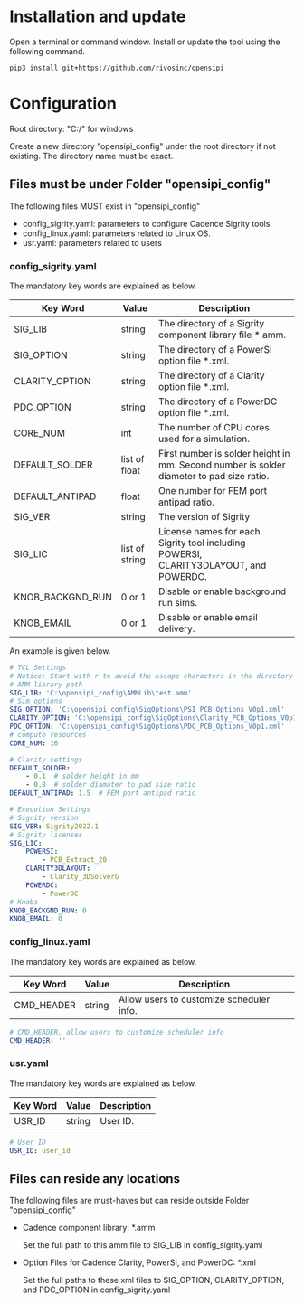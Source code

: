 <!--
SPDX-FileCopyrightText: 2024 Rivos Inc.

SPDX-License-Identifier: Apache-2.0
-->

# Installation and update
Open a terminal or command window. Install or update the tool using the following command.

```
pip3 install git+https://github.com/rivosinc/opensipi
```

# Configuration

Root directory: "C:/" for windows

Create a new directory "opensipi_config" under the root directory if not existing. The directory name must be exact.

## Files must be under Folder "opensipi_config"
The following files MUST exist in "opensipi_config"
- config_sigrity.yaml: parameters to configure Cadence Sigrity tools.
- config_linux.yaml: parameters related to Linux OS.
- usr.yaml: parameters related to users

### config_sigrity.yaml
The mandatory key words are explained as below.

| Key Word | Value | Description |
| -------- | ----- | ----------- |
| SIG_LIB | string | The directory of a Sigrity component library file *.amm. |
| SIG_OPTION | string | The directory of a PowerSI option file *.xml. |
| CLARITY_OPTION | string | The directory of a Clarity option file *.xml. |
| PDC_OPTION | string | The directory of a PowerDC option file *.xml. |
| CORE_NUM | int | The number of CPU cores used for a simulation. |
| DEFAULT_SOLDER | list of float | First number is solder height in mm. Second number is solder diameter to pad size ratio. |
| DEFAULT_ANTIPAD | float | One number for FEM port antipad ratio. |
| SIG_VER | string | The version of Sigrity |
| SIG_LIC | list of string | License names for each Sigrity tool including POWERSI, CLARITY3DLAYOUT, and POWERDC. |
| KNOB_BACKGND_RUN | 0 or 1 | Disable or enable background run sims. |
| KNOB_EMAIL | 0 or 1 | Disable or enable email delivery. |

An example is given below.

``` yaml
# TCL Settings
# Notice: Start with r to avoid the escape characters in the directory
# AMM library path
SIG_LIB: 'C:\opensipi_config\AMMLib\test.amm'
# Sim options
SIG_OPTION: 'C:\opensipi_config\SigOptions\PSI_PCB_Options_V0p1.xml'
CLARITY_OPTION: 'C:\opensipi_config\SigOptions\Clarity_PCB_Options_V0p1.xml'
PDC_OPTION: 'C:\opensipi_config\SigOptions\PDC_PCB_Options_V0p1.xml'
# compute resources
CORE_NUM: 16

# Clarity settings
DEFAULT_SOLDER:
    - 0.1  # solder height in mm
    - 0.8  # solder diamater to pad size ratio
DEFAULT_ANTIPAD: 1.5  # FEM port antipad ratio

# Execution Settings
# Sigrity version
SIG_VER: Sigrity2022.1
# Sigrity licenses
SIG_LIC:
    POWERSI:
        - PCB_Extract_20
    CLARITY3DLAYOUT:
        - Clarity_3DSolverG
    POWERDC:
        - PowerDC
# Knobs
KNOB_BACKGND_RUN: 0
KNOB_EMAIL: 0
```

### config_linux.yaml
The mandatory key words are explained as below.

| Key Word | Value | Description |
| -------- | ----- | ----------- |
| CMD_HEADER | string | Allow users to customize scheduler info. |

```yaml
# CMD_HEADER, allow users to customize scheduler info
CMD_HEADER: ''
```

### usr.yaml
The mandatory key words are explained as below.

| Key Word | Value | Description |
| -------- | ----- | ----------- |
| USR_ID | string | User ID. |

```yaml
# User ID
USR_ID: user_id
```

## Files can reside any locations
The following files are must-haves but can reside outside Folder "opensipi_config"
- Cadence component library: *.amm

    Set the full path to this amm file to SIG_LIB in config_sigrity.yaml
- Option Files for Cadence Clarity, PowerSI, and PowerDC: *.xml

    Set the full paths to these xml files to SIG_OPTION, CLARITY_OPTION, and PDC_OPTION in config_sigrity.yaml
